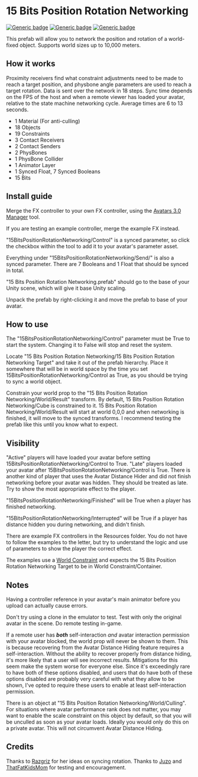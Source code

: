 # 15 Bits Position Rotation Networking
  
[![Generic badge](https://img.shields.io/badge/Unity-2019.4.31f1-informational.svg)](https://unity3d.com/unity/whats-new/2019.4.31)
[![Generic badge](https://img.shields.io/badge/SDK-AvatarSDK3-informational.svg)](https://vrchat.com/home/download)
[![Generic badge](https://img.shields.io/github/downloads/VRLabs/15-Bits-Position-Rotation-Networking/total?label=Downloads)](https://github.com/VRLabs/15-Bits-Position-Rotation-Networking-Private/releases/latest)

This prefab will allow you to network the position and rotation of a world-fixed object. Supports world sizes up to 10,000 meters.

## How it works

Proximity receivers find what constraint adjustments need to be made to reach a target position, and physbone angle parameters are used to reach a target rotation. Data is sent over the network in 18 steps. Sync time depends on the FPS of the host and when a remote viewer has loaded your avatar, relative to the state machine networking cycle. Average times are 6 to 13 seconds.

- 1 Material (For anti-culling)
- 18 Objects
- 19 Constraints
- 3 Contact Receivers
- 2 Contact Senders
- 2 PhysBones
- 1 PhysBone Collider
- 1 Animator Layer
- 1 Synced Float, 7 Synced Booleans
- 15 Bits
 
## Install guide

Merge the FX controller to your own FX controller, using the [Avatars 3.0 Manager](https://github.com/VRLabs/Avatars-3.0-Manager) tool.

If you are testing an example controller, merge the example FX instead.

"15BitsPositionRotationNetworking/Control" is a synced parameter, so click the checkbox within the tool to add it to your avatar's parameter asset.

Everything under "15BitsPositionRotationNetworking/Send/" is also a synced parameter. There are 7 Booleans and 1 Float that should be synced in total.

"15 Bits Position Rotation Networking.prefab" should go to the base of your Unity scene, which will give it base Unity scaling.

Unpack the prefab by right-clicking it and move the prefab to base of your avatar.

## How to use

The "15BitsPositionRotationNetworking/Control" parameter must be True to start the system. Changing it to False will stop and reset the system.

Locate "15 Bits Position Rotation Networking/15 Bits Position Rotation Networking Target" and take it out of the prefab hierarchy. Place it somewhere that will be in world space by the time you set 15BitsPositionRotationNetworking/Control as True, as you should be trying to sync a world object.

Constrain your world prop to the "15 Bits Position Rotation Networking/World/Result" transform. By default, 15 Bits Position Rotation Networking/Cube is constrained to it. 15 Bits Position Rotation Networking/World/Result will start at world 0,0,0 and when networking is finished, it will move to the synced transforms. I recommend testing the prefab like this until you know what to expect.

## Visibility

"Active" players will have loaded your avatar before setting 15BitsPositionRotationNetworking/Control to True. "Late" players loaded your avatar after 15BitsPositionRotationNetworking/Control is True. There is another kind of player that uses the Avatar Distance Hider and did not finish networking before your avatar was hidden. They should be treated as late. Try to show the most appropriate effect to the player.

"15BitsPositionRotationNetworking/Finished" will be True when a player has finished networking.

"15BitsPositionRotationNetworking/Interrupted" will be True if a player has distance hidden you during networking, and didn't finish.

There are example FX controllers in the Resources folder. You do not have to follow the examples to the letter, but try to understand the logic and use of parameters to show the player the correct effect.

The examples use a [World Constraint](https://github.com/VRLabs/World-Constraint) and expects the 15 Bits Position Rotation Networking Target to be in World Constraint/Container.

## Notes

Having a controller reference in your avatar's main animator before you upload can actually cause errors.

Don't try using a clone in the emulator to test. Test with only the original avatar in the scene. Do remote testing in-game.

If a remote user has _**both**_ self-interaction *and* avatar interaction permission with your avatar blocked, the world prop will never be shown to them. This is because recovering from the Avatar Distance Hiding feature requires a self-interaction. Without the ability to recover properly from distance hiding, it's more likely that a user will see incorrect results. Mitigations for this seem make the system worse for everyone else. Since it's exceedingly rare to have both of these options disabled, and users that do have both of these options disabled are probably very careful with what they allow to be shown, I've opted to require these users to enable at least self-interaction permission.

There is an object at "15 Bits Position Rotation Networking/World/Culling". For situations where avatar performance rank does not matter, you may want to enable the scale constraint on this object by default, so that you will be unculled as soon as your avatar loads. Ideally you would only do this on a private avatar. This will not circumvent Avatar Distance Hiding.

## Credits

Thanks to [Razgriz](https://github.com/rrazgriz) for her ideas on syncing rotation. Thanks to [Juzo](https://github.com/JuzoVR) and [ThatFatKidsMom](https://github.com/ThatFatKidsMom) for testing and encouragement.
